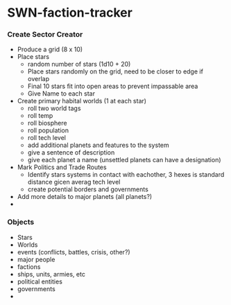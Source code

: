 # SWN-faction-tracker

### Create Sector Creator
  * Produce a grid (8 x 10)
  * Place stars
    * random number of stars (1d10 + 20)
    * Place stars randomly on the grid, need to be closer to edge if overlap
    * Final 10 stars fit into open areas to prevent impassable area
    * Give Name to each star
  * Create primary habital worlds (1 at each star)
    * roll two world tags
    * roll temp
    * roll biosphere
    * roll population
    * roll tech level
    * add additional planets and features to the system
    * give a sentence of description
    * give each planet a name (unsettled planets can have a designation)
  * Mark Politics and Trade Routes
    * Identify stars systems in contact with eachother, 3 hexes is standard distance gicen averag tech level
    * create potential borders and governments
  * Add more details to major planets (all planets?)
  * 

### Objects
* Stars
* Worlds
* events (conflicts, battles, crisis, other?)
* major people
* factions
* ships, units, armies, etc
* political entities
* governments
* 
